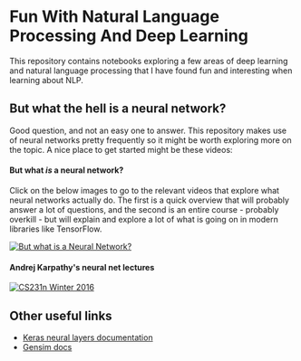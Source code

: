 # Fun With Natural Language Processing And Deep Learning

This repository contains notebooks exploring a few areas of deep learning and natural language processing that I have found fun and interesting when learning about NLP.

## But what the hell is a neural network?

Good question, and not an easy one to answer. This repository makes use of neural networks pretty frequently so it might be worth exploring more on the topic. A nice place to get started might be these videos:

#### But what *is* a neural network?
Click on the below images to go to the relevant videos that explore what neural networks actually do. The first is a quick overview that will probably answer a lot of questions, and the second is an entire course - probably overkill - but will explain and explore a lot of what is going on in modern libraries like TensorFlow.

[![But what *is* a Neural Network?](https://img.youtube.com/vi/aircAruvnKk/0.jpg)](https://www.youtube.com/watch?v=aircAruvnKk)

#### Andrej Karpathy's neural net lectures
[![CS231n Winter 2016](https://img.youtube.com/vi/NfnWJUyUJYU/0.jpg)](https://www.youtube.com/watch?v=NfnWJUyUJYU)

## Other useful links
* [Keras neural layers documentation](https://keras.io/layers/about-keras-layers/)
* [Gensim docs](https://radimrehurek.com/gensim/apiref.html)
